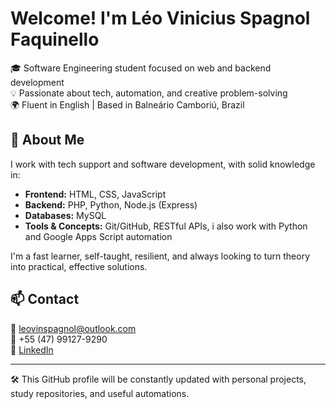 # Welcome! I'm Léo Vinicius Spagnol Faquinello

🎓 Software Engineering student focused on web and backend development  
💡 Passionate about tech, automation, and creative problem-solving  
🌍 Fluent in English | Based in Balneário Camboriú, Brazil

## 🚀 About Me

I work with tech support and software development, with solid knowledge in:

- **Frontend:** HTML, CSS, JavaScript  
- **Backend:** PHP, Python, Node.js (Express)  
- **Databases:** MySQL  
- **Tools & Concepts:** Git/GitHub, RESTful APIs, i also work with Python and Google Apps Script automation

I'm a fast learner, self-taught, resilient, and always looking to turn theory into practical, effective solutions.

## 📫 Contact

📧 leovinspagnol@outlook.com  
📱 +55 (47) 99127-9290  
🔗 [LinkedIn](https://linkedin.com/in/léo-vinicius-spagnol-21404320a)

---

🛠️ This GitHub profile will be constantly updated with personal projects, study repositories, and useful automations.
